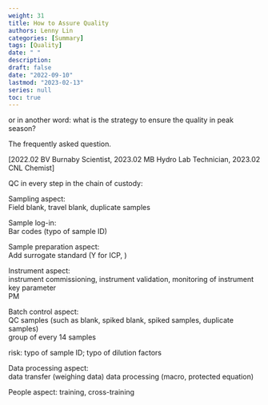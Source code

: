 ```yaml
---
weight: 31
title: How to Assure Quality
authors: Lenny Lin
categories: [Summary]
tags: [Quality]
date: " "
description: 
draft: false
date: "2022-09-10"
lastmod: "2023-02-13"
series: null
toc: true
---
```



or in another word: what is the strategy to ensure the quality in peak season?   

The frequently asked question.  

[2022.02 BV Burnaby Scientist, 2023.02 MB Hydro Lab Technician, 2023.02 CNL Chemist]   

QC in every step in the chain of custody:  

Sampling aspect:  
Field blank, travel blank, duplicate samples


Sample log-in:  
Bar codes (typo of sample ID)


Sample preparation aspect:  
Add surrogate standard (Y for ICP, )


Instrument aspect:  
instrument commissioning, instrument validation, monitoring of instrument key parameter  
PM


Batch control aspect:  
QC samples (such as blank, spiked blank, spiked samples, duplicate samples)  
group of every 14 samples  

risk: typo of sample ID; typo of dilution factors


Data processing aspect:  
data transfer (weighing data) 
data processing (macro, protected equation)


People aspect:
training, cross-training
